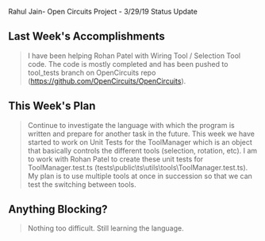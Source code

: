 Rahul Jain- Open Circuits Project - 3/29/19 Status Update

## Last Week's Accomplishments

> I have been helping Rohan Patel with Wiring Tool / Selection Tool code. 
> The code is mostly completed and has been pushed to tool_tests branch on OpenCircuits repo (https://github.com/OpenCircuits/OpenCircuits).


## This Week's Plan

> Continue to investigate the language with which the program is written and prepare for another task in the future.
> This week we have started to work on Unit Tests for the ToolManager which is an object that basically controls the different tools (selection, rotation, etc).
> I am to work with Rohan Patel to create these unit tests for ToolManager.test.ts (tests\public\ts\utils\tools\ToolManager.test.ts).
> My plan is to use multiple tools at once in succession so that we can test the switching between tools.

## Anything Blocking?

> Nothing too difficult. Still learning the language.